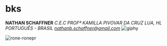 # bks
**NATHAN SCHAFFNER**
*C.E.C PROFª KAMILLA PIVOVAR DA CRUZ*
*LUA, HL*
*PORTUGUÊS - BRASIL*
*nathanb.schaffner@gmail.com*
![giphy](https://github.com/bksdelaax/bks/assets/143848856/34887862-3fdb-4c3d-9e6b-b0197c1b3c8e)

![rone-ronepr](https://github.com/bksdelaax/bks/assets/143848856/f4a3497f-aa6b-4a19-9bbf-6be76fa69b30)



